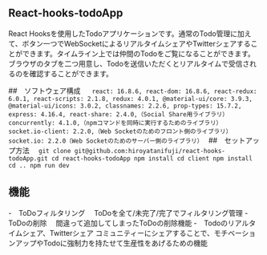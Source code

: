 ## React-hooks-todoApp
React Hooksを使用したTodoアプリケーションです。通常のTodo管理に加えて、ボタン一つでWebSocketによるリアルタイムシェアやTwitterシェアすることができます。タイムライン上では仲間のTodoをご覧になることができます。ブラウザのタブを二つ用意し、Todoを送信いただくとリアルタイムで受信されるのを確認することができます。

##　ソフトウェア構成
`　 react: 16.8.6,
    react-dom: 16.8.6,
    react-redux: 6.0.1,
    react-scripts: 2.1.8,
    redux: 4.0.1,
    @material-ui/core: 3.9.3,
    @material-ui/icons: 3.0.2,
    classnames: 2.2.6,
    prop-types: 15.7.2,
    express: 4.16.4,
    react-share: 2.4.0,（Social Share用ライブラリ）
    concurrently: 4.1.0,（npmコマンドを同時に実行するためのライブラリ）
    socket.io-client: 2.2.0,（Web Socketのためのフロント側のライブラリ）
    socket.io: 2.2.0（Web Socketのためのサーバー側のライブラリ）
`
##　セットアップ方法
`   git clone git@github.com:hiroyatanifuji/react-hooks-todoApp.git
    cd react-hooks-todoApp
    npm install
    cd client
    npm install
    cd ..
    npm run dev
`

## 機能
-　ToDoフィルタリング
　ToDoを全て/未完了/完了でフィルタリング管理
-　ToDoの削除
　間違って追加してしまったToDoの削除機能
-　Todoのリアルタイムシェア、Twitterシェア
  コミュニティーにシェアすることで、モチベーションアップやTodoに強制力を持たせて生産性をあげるための機能

